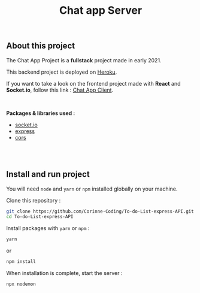 <h1 align="center">Chat app Server</h1>

<br />

## About this project

The Chat App Project is a **fullstack** project made in early 2021.

This backend project is deployed on [Heroku](https://www.heroku.com/).

If you want to take a look on the frontend project made with **React** and **Socket.io**, follow this link : [Chat App Client](https://github.com/Corinne-Coding/Socket-client).

<br />

**Packages & libraries used :**

- [socket.io](https://socket.io/)
- [express](https://www.npmjs.com/package/express)
- [cors](https://www.npmjs.com/package/cors)

<br />

<br />

## Install and run project

You will need `node` and `yarn` or `npm` installed globally on your machine.

Clone this repository :

```bash
git clone https://github.com/Corinne-Coding/To-do-List-express-API.git
cd To-do-List-express-API
```

Install packages with `yarn` or `npm` :

```bash
yarn
```

or

```bash
npm install
```

When installation is complete, start the server :

```bash
npx nodemon
```
